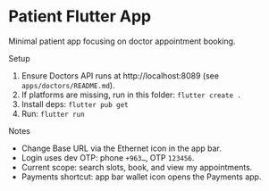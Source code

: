 # Patient Flutter App

Minimal patient app focusing on doctor appointment booking.

Setup
1) Ensure Doctors API runs at http://localhost:8089 (see `apps/doctors/README.md`).
2) If platforms are missing, run in this folder: `flutter create .`
3) Install deps: `flutter pub get`
4) Run: `flutter run`

Notes
- Change Base URL via the Ethernet icon in the app bar.
- Login uses dev OTP: phone `+963…`, OTP `123456`.
- Current scope: search slots, book, and view my appointments.
- Payments shortcut: app bar wallet icon opens the Payments app.
